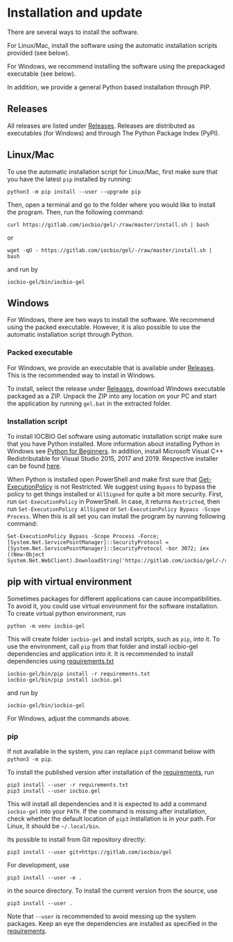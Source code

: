 # Installation and update

There are several ways to install the software.

For Linux/Mac, install the software using the automatic installation
scripts provided (see below).

For Windows, we recommend installing the software using the prepackaged executable (see below).

In addition, we provide a general Python based installation through PIP.

## Releases

All releases are listed under
[Releases](https://gitlab.com/iocbio/gel/-/releases). Releases are
distributed as executables (for Windows) and through The Python Package
Index (PyPI).

## Linux/Mac

To use the automatic installation script for Linux/Mac, first make sure that you have the
latest `pip` installed by running:

```
python3 -m pip install --user --upgrade pip
```

Then, open a terminal and go to the folder where you would like to install the program.
Then, run the following command:

```
curl https://gitlab.com/iocbio/gel/-/raw/master/install.sh | bash
```

or

```
wget -qO - https://gitlab.com/iocbio/gel/-/raw/master/install.sh | bash
```
and run by
```
iocbio-gel/bin/iocbio-gel
```

## Windows

For Windows, there are two ways to install the software. We recommend using the packed executable. However, it is also possible to use the automatic installation script through Python.

### Packed executable

For Windows, we provide an executable that is available under
[Releases](https://gitlab.com/iocbio/gel/-/releases). This is the
recommended way to install in Windows.

To install, select the release under
[Releases](https://gitlab.com/iocbio/gel/-/releases), download Windows
executable packaged as a ZIP. Unpack the ZIP into any location on your PC and
start the application by running `gel.bat` in the extracted folder.

### Installation script

To install IOCBIO Gel software using automatic installation script
make sure that you have Python installed. More information about
installing Python in Windows see [Python for
Beginners](https://docs.microsoft.com/en-us/windows/python/beginners).
In addition, install Microsoft Visual C++ Redistributable for Visual
Studio 2015, 2017 and 2019. Respective installer can be found
[here](https://docs.microsoft.com/en-US/cpp/windows/latest-supported-vc-redist?view=msvc-160).

When Python is installed open PowerShell and make first sure that
[Get-ExecutionPolicy](https://go.microsoft.com/fwlink/?LinkID=135170)
is not Restricted. We suggest using `Bypass` to bypass the policy to
get things installed or `AllSigned` for quite a bit more
security. First, run `Get-ExecutionPolicy` in PowerShell. In case, it
returns `Restricted`, then run `Set-ExecutionPolicy AllSigned` or
`Set-ExecutionPolicy Bypass -Scope Process`.  When this is all set you
can install the program by running following command:

```
Set-ExecutionPolicy Bypass -Scope Process -Force; [System.Net.ServicePointManager]::SecurityProtocol = [System.Net.ServicePointManager]::SecurityProtocol -bor 3072; iex ((New-Object System.Net.WebClient).DownloadString('https://gitlab.com/iocbio/gel/-/raw/master/install.ps1'))
```


## pip with virtual environment

Sometimes packages for different applications can cause
incompatibilities. To avoid it, you could use virtual environment for
the software installation. To create virtual python environment, run

```
python -m venv iocbio-gel
```

This will create folder `iocbio-gel` and install scripts, such as
`pip`, into it. To use the environment, call `pip` from that folder
and install iocbio-gel dependencies and application into it. It is
recommended to install dependencies using
[requirements.txt](https://gitlab.com/iocbio/gel/-/raw/main/requirements.txt)

```
iocbio-gel/bin/pip install -r requirements.txt
iocbio-gel/bin/pip install iocbio.gel
```
and run by
```
iocbio-gel/bin/iocbio-gel
```

For Windows, adjust the commands above.

### pip

If not available in the system, you can replace `pip3` command
below with `python3 -m pip`.

To install the published version after installation of the
[requirements](https://gitlab.com/iocbio/gel/-/raw/main/requirements.txt),
run

```
pip3 install --user -r requirements.txt
pip3 install --user iocbio.gel
```
This will install all dependencies and it is expected to add a command `iocbio-gel` into your `PATH`.
If the command is missing after installation, check whether the default location
of `pip3` installation is in your path. For Linux, it should be `~/.local/bin`.

Its possible to install from Git repository directly:
```
pip3 install --user git+https://gitlab.com/iocbio/gel
```

For development, use

```
pip3 install --user -e .
```

in the source directory. To install the current version from the source, use

```
pip3 install --user .
```

Note that `--user` is recommended to avoid messing up the system
packages. Keep an eye the dependencies are installed as specified in
the
[requirements](https://gitlab.com/iocbio/gel/-/raw/main/requirements.txt).
